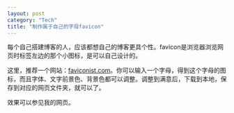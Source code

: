 ```yaml
---
layout: post    
category: "Tech"   
title: "制作属于自己的字母favicon"      
---
```


每个自己搭建博客的人，应该都想自己的博客更具个性。favicon是浏览器浏览网页时标签左边的那个小图标，是可以自己设计的。  

这里，推荐一个网站：[faviconist.com](http://faviconist.com/)。你可以输入一个字母，得到这个字母的图标，而且字体、文字前景色、背景色都可以调整。调整到满意后，下载到本地，保存到对应的网页文件夹，就可以了。  

效果可以参见我的网页。  
